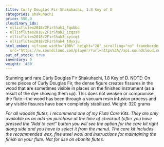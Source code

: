 ```yaml
---
title: Curly Douglas Fir Shakuhachi, 1.8 Key of D
categories: shakuhachi
price: 550.0
cloudinary_ids:
- ellisflutes2018/2FirShak1_fqobbc
- ellisflutes2018/2FirShak2_izqzsb
- ellisflutes2018/2FirShak3_syicqt
- ellisflutes2018/2FirShak4_tdyxju
html_embed: <iframe width="100%" height="20" scrolling="no" frameborder="no" allow="autoplay"
  src="https://w.soundcloud.com/player/?url=https%3A//api.soundcloud.com/tracks/192693525&color=%23ff5500&inverse=false&auto_play=false&show_user=true"></iframe>
out_of_stock: true
inventory: 0
weight: '450'
---
```


Stunning and rare Curly Douglas Fir Shakuhachi, 1.8 Key of D.   NOTE: On some pieces of Curly Douglas Fir, the dense figure creates fissures in the wood that are sometimes visible in places on the finished instrument (as a result of the dye showing them up).  This does not weaken or compromise the flute--the wood has been through a vacuum resin infusion process and any visible fissures have been completely stabilized. Weight: 320 grams

*For all wooden flutes, I recommend one of my Flute Care Kits.  They are only available as an add-on purchase at the time of checkout (after you have pressed the “Add to cart” button you will see the option for the care kit right along side and you have to select it from the menu). The care kit includes the recommended wax, fine steel wool and instructions for maintaining the finish on your flute.  Not for use on ebonite flutes.*